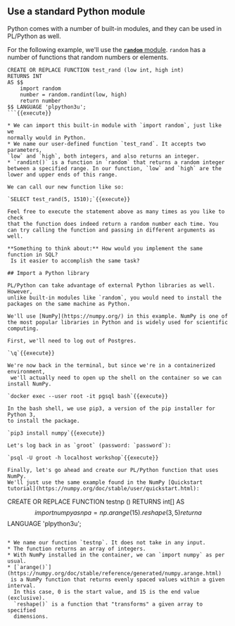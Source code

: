 ## Use a standard Python module

Python comes with a number of built-in modules, and they can be used in 
PL/Python as well. 

For the following example, we'll use the [**`random`** module](https://docs.python.org/3/library/random.html#module-random).
 `random` has a number of functions that random numbers or elements.

```
CREATE OR REPLACE FUNCTION test_rand (low int, high int)
RETURNS INT
AS $$
    import random
    number = random.randint(low, high)
    return number
$$ LANGUAGE 'plpython3u';
```{{execute}}

* We can import this built-in module with `import random`, just like we 
normally would in Python.
* We name our user-defined function `test_rand`. It accepts two parameters, 
`low` and `high`, both integers, and also returns an integer. 
* `randint()` is a function in `random` that returns a random integer between a specified range. In our function, `low` and `high` are the lower and upper ends of this range.

We can call our new function like so:

`SELECT test_rand(5, 1510);`{{execute}}

Feel free to execute the statement above as many times as you like to check 
that the function does indeed return a random number each time. You can try calling the function and passing in different arguments as well. 

**Something to think about:** How would you implement the same function in SQL?
 Is it easier to accomplish the same task?

## Import a Python library

PL/Python can take advantage of external Python libraries as well. However, 
unlike built-in modules like `random`, you would need to install the packages on the same machine as Python.

We'll use [NumPy](https://numpy.org/) in this example. NumPy is one of the most popular libraries in Python and is widely used for scientific computing.

First, we'll need to log out of Postgres. 

`\q`{{execute}}

We're now back in the terminal, but since we're in a containerized environment,
 we'll actually need to open up the shell on the container so we can install NumPy.

`docker exec --user root -it pgsql bash`{{execute}}

In the bash shell, we use pip3, a version of the pip installer for Python 3, 
to install the package.

`pip3 install numpy`{{execute}}

Let's log back in as `groot` (password: `password`):

`psql -U groot -h localhost workshop`{{execute}}

Finally, let's go ahead and create our PL/Python function that uses NumPy. 
We'll just use the same example found in the NumPy [Quickstart tutorial](https://numpy.org/doc/stable/user/quickstart.html):

```
CREATE OR REPLACE FUNCTION testnp ()
RETURNS int[]
AS $$
    import numpy as np
    a = np.arange(15).reshape(3, 5)
    return a
$$ LANGUAGE 'plpython3u';
```{{execute}}

* We name our function `testnp`. It does not take in any input.
* The function returns an array of integers. 
* With NumPy installed in the container, we can `import numpy` as per usual.
* [`arange()`](https://numpy.org/doc/stable/reference/generated/numpy.arange.html)
 is a NumPy function that returns evenly spaced values within a given interval.
  In this case, 0 is the start value, and 15 is the end value (exclusive). 
  `reshape()` is a function that "transforms" a given array to specified 
  dimensions. 

